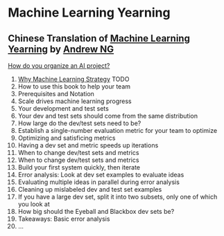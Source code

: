 # Machine Learning Yearning
## Chinese Translation of [Machine Learning Yearning]((http://www.mlyearning.org/)) by [Andrew NG](http://www.andrewng.org/)
[How do you organize an AI project?](How-do-you-organize-an-AI-project.md)
1. [Why Machine Learning Strategy](why-machine-learning-strategy.md) 
TODO
2. How to use this book to help your team 
3. Prerequisites and Notation 
4. Scale drives machine learning progress 
5. Your development and test sets 
6. Your dev and test sets should come from the same distribution 
7. How large do the dev/test sets need to be? 
8. Establish a single-number evaluation metric for your team to optimize 
9. Optimizing and satisficing metrics 
10. Having a dev set and metric speeds up iterations 
11. When to change dev/test sets and metrics 
12. When to change dev/test sets and metrics 
13. Build your first system quickly, then iterate 
14. Error analysis: Look at dev set examples to evaluate ideas 
15. Evaluating multiple ideas in parallel during error analysis 
16. Cleaning up mislabeled dev and test set examples 
17. If you have a large dev set, split it into two subsets, only one of which you look at 
18. How big should the Eyeball and Blackbox dev sets be? 
19. Takeaways: Basic error analysis 
20. ...